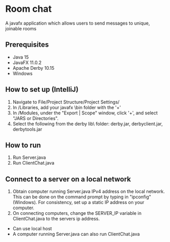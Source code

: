 # Room chat
A javafx application which allows users to send messages to unique, joinable rooms

## Prerequisites

- Java 15
- JavaFX 11.0.2
- Apache Derby 10.15
- Windows


## How to set up (IntelliJ)
1. Navigate to File/Project Structure/Project Settings/
2. In /Libraries, add your javafx \bin folder with the '+'
3. In /Modules, under the "Export | Scope" window, click '+', and select "JARS or Directories".
4. Select the following from the derby lib\ folder: derby.jar, derbyclient.jar, derbytools.jar

## How to run
1. Run Server.java
2. Run ClientChat.java

## Connect to a server on a local network
1. Obtain computer running Server.java IPv4 address on the local network. This can be done on the command prompt by typing in "ipconfig" (Windows). For consistency, set up a static IP address on your computer.
2. On connecting computers, change the SERVER_IP variable in ClientChat.java to the servers ip address.
- Can use local host
- A computer running Server.java can also run ClientChat.java